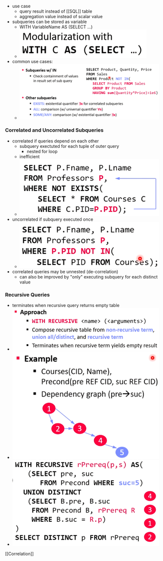 + use case
	+ query result instead of [[SQL]] table
	+ aggregation value instead of scalar value
+ subqueries can be stored as variable
	+ WITH VariableName AS (SELECT ...)
	+ ![](Pasted%20image%2020220412152501.png)
+ common use cases:
	+ ![](Pasted%20image%2020220412152541.png)

### Correlated and Uncorrelated Subqueries
+ correlated if queries depend on each other
	+ subquery exectuted for each tuple of outer query
		+ nested for loop 
	+ inefficient
	+ ![](Pasted%20image%2020220412152728.png)
+ uncorrelated if subquery executed once
	+ ![](Pasted%20image%2020220412152926.png)
+ correlated queries may be unnested (de-correlation)
	+ can also be improved by "only" executing subquery for each distinct value

### Recursive Queries
+ terminates when recursive query returns empty table
+ ![](Pasted%20image%2020220412153237.png)
+ ![](Pasted%20image%2020220412153249.png)
+ ![](Pasted%20image%2020220412153255.png)

[[Correlation]]
